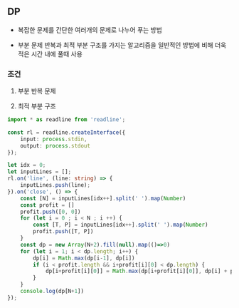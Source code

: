 ## DP

- 복잡한 문제를 간단한 여러개의 문제로 나누어 푸는 방법

- 부분 문제 반복과 최적 부분 구조를 가지는 알고리즘을 일반적인 방법에 비해 더욱 적은 시간 내에 풀때 사용

### 조건

1. 부분 반복 문제

2. 최적 부분 구조

```ts
import * as readline from 'readline';

const rl = readline.createInterface({
    input: process.stdin,
    output: process.stdout
});

let idx = 0;
let inputLines = [];
rl.on('line', (line: string) => {
    inputLines.push(line);
}).on('close', () => {
    const [N] = inputLines[idx++].split(' ').map(Number)
    const profit = []
    profit.push([0, 0])
    for (let i = 0 ; i < N ; i ++) {
        const [T, P] = inputLines[idx++].split(' ').map(Number)
        profit.push([T, P])
    }
    const dp = new Array(N+2).fill(null).map(()=>0)
    for (let i = 1; i < dp.length; i++) {
        dp[i] = Math.max(dp[i-1], dp[i])
        if (i < profit.length && i+profit[i][0] < dp.length) {
            dp[i+profit[i][0]] = Math.max(dp[i+profit[i][0]], dp[i] + profit[i][1])
        }
    }
    console.log(dp[N+1])
});

```